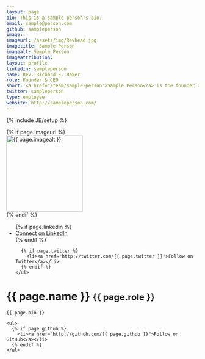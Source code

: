 ```yaml
---
layout: page
bio: This is a sample person's bio.
email: sample@person.com
github: sampleperson
image:
imageurl: /assets/img/Revhead.jpg
imagetitle: Sample Person
imagealt: Sample Person
imageattribution:
layout: profile
linkedin: sampleperson
name: Rev. Richard E. Baker
role: Founder & CEO
short: <a href="/team/sample-person">Sample Person</a> is the founder and CEO of the company.
twitter: sampleperson
type: employee
website: http://sampleperson.com/
---
```

{% include JB/setup %}

<div class="row-fluid">
  <div class="span4">
    {% if page.imageurl %}
      <div>
        <img src="{{ page.imageurl }}" title="{{ page.imagetitle }}" alt="{{ page.imagealt }}" width="200" height="200" />
      </div>
    {% endif %}
	<ul>
      {% if page.linkedin %}
        <li><a href="http://www.linkedin.com/in/{{ page.linkedin }}">Connect on LinkedIn</a></li>
      {% endif %}

      {% if page.twitter %}
        <li><a href="http://twitter.com/{{ page.twitter }}">Follow on Twitter</a></li>
      {% endif %}
    </ul>
  </div>

  <div class="span8">
    <h1>
      {{ page.name }}
      <small>{{ page.role }}</small>
    </h1>

    {{ page.bio }}

    <ul>
      {% if page.github %}
        <li><a href="http://github.com/{{ page.github }}">Follow on GitHub</a></li>
      {% endif %}
    </ul>
  </div>
</div>
